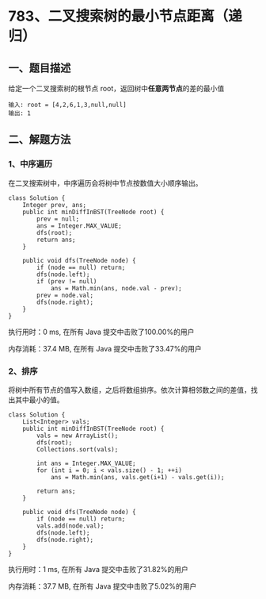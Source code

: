 # 783、二叉搜索树的最小节点距离（递归）

## 一、题目描述

给定一个二叉搜索树的根节点 root，返回树中**任意两节点**的差的最小值

```
输入: root = [4,2,6,1,3,null,null]
输出: 1
```



## 二、解题方法

### 1、中序遍历

在二叉搜索树中，中序遍历会将树中节点按数值大小顺序输出。

```
class Solution {
    Integer prev, ans;
    public int minDiffInBST(TreeNode root) {
        prev = null;
        ans = Integer.MAX_VALUE;
        dfs(root);
        return ans;
    }

    public void dfs(TreeNode node) {
        if (node == null) return;
        dfs(node.left);
        if (prev != null)
            ans = Math.min(ans, node.val - prev);
        prev = node.val;
        dfs(node.right);
    }
}
```

执行用时：0 ms, 在所有 Java 提交中击败了100.00%的用户

内存消耗：37.4 MB, 在所有 Java 提交中击败了33.47%的用户



### 2、排序

将树中所有节点的值写入数组，之后将数组排序。依次计算相邻数之间的差值，找出其中最小的值。

```
class Solution {
    List<Integer> vals;
    public int minDiffInBST(TreeNode root) {
        vals = new ArrayList();
        dfs(root);
        Collections.sort(vals);

        int ans = Integer.MAX_VALUE;
        for (int i = 0; i < vals.size() - 1; ++i)
            ans = Math.min(ans, vals.get(i+1) - vals.get(i));

        return ans;
    }

    public void dfs(TreeNode node) {
        if (node == null) return;
        vals.add(node.val);
        dfs(node.left);
        dfs(node.right);
    }
}
```

执行用时：1 ms, 在所有 Java 提交中击败了31.82%的用户

内存消耗：37.7 MB, 在所有 Java 提交中击败了5.02%的用户